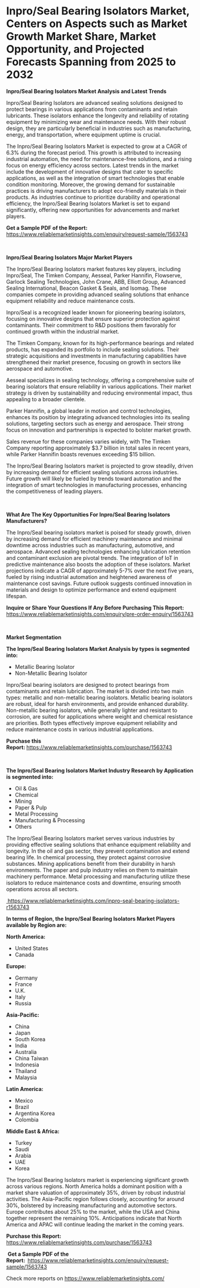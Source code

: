 <p><h1>Inpro/Seal Bearing Isolators Market, Centers on Aspects such as Market Growth Market Share, Market Opportunity, and Projected Forecasts Spanning from 2025 to 2032</h1></p><p><strong>Inpro/Seal Bearing Isolators Market Analysis and Latest Trends</strong></p>
<p><p>Inpro/Seal Bearing Isolators are advanced sealing solutions designed to protect bearings in various applications from contaminants and retain lubricants. These isolators enhance the longevity and reliability of rotating equipment by minimizing wear and maintenance needs. With their robust design, they are particularly beneficial in industries such as manufacturing, energy, and transportation, where equipment uptime is crucial.</p><p>The Inpro/Seal Bearing Isolators Market is expected to grow at a CAGR of 6.3% during the forecast period. This growth is attributed to increasing industrial automation, the need for maintenance-free solutions, and a rising focus on energy efficiency across sectors. Latest trends in the market include the development of innovative designs that cater to specific applications, as well as the integration of smart technologies that enable condition monitoring. Moreover, the growing demand for sustainable practices is driving manufacturers to adopt eco-friendly materials in their products. As industries continue to prioritize durability and operational efficiency, the Inpro/Seal Bearing Isolators Market is set to expand significantly, offering new opportunities for advancements and market players.</p></p>
<p><strong>Get a Sample PDF of the Report:&nbsp;</strong> <a href="https://www.reliablemarketinsights.com/enquiry/request-sample/1563743?utm_campaign=3523&utm_medium=2&utm_source=Github&utm_content=ia&utm_term=11042025&utm_id=inproseal-bearing-isolators">https://www.reliablemarketinsights.com/enquiry/request-sample/1563743</a></p>
<p>&nbsp;</p>
<p><strong>Inpro/Seal Bearing Isolators Major Market Players</strong></p>
<p><p>The Inpro/Seal Bearing Isolators market features key players, including Inpro/Seal, The Timken Company, Aesseal, Parker Hannifin, Flowserve, Garlock Sealing Technologies, John Crane, ABB, Elliott Group, Advanced Sealing International, Beacon Gasket & Seals, and Isomag. These companies compete in providing advanced sealing solutions that enhance equipment reliability and reduce maintenance costs.</p><p>Inpro/Seal is a recognized leader known for pioneering bearing isolators, focusing on innovative designs that ensure superior protection against contaminants. Their commitment to R&D positions them favorably for continued growth within the industrial market.</p><p>The Timken Company, known for its high-performance bearings and related products, has expanded its portfolio to include sealing solutions. Their strategic acquisitions and investments in manufacturing capabilities have strengthened their market presence, focusing on growth in sectors like aerospace and automotive.</p><p>Aesseal specializes in sealing technology, offering a comprehensive suite of bearing isolators that ensure reliability in various applications. Their market strategy is driven by sustainability and reducing environmental impact, thus appealing to a broader clientele.</p><p>Parker Hannifin, a global leader in motion and control technologies, enhances its position by integrating advanced technologies into its sealing solutions, targeting sectors such as energy and aerospace. Their strong focus on innovation and partnerships is expected to bolster market growth.</p><p>Sales revenue for these companies varies widely, with The Timken Company reporting approximately $3.7 billion in total sales in recent years, while Parker Hannifin boasts revenues exceeding $15 billion.</p><p>The Inpro/Seal Bearing Isolators market is projected to grow steadily, driven by increasing demand for efficient sealing solutions across industries. Future growth will likely be fueled by trends toward automation and the integration of smart technologies in manufacturing processes, enhancing the competitiveness of leading players.</p></p>
<p>&nbsp;</p>
<p><strong>What Are The Key Opportunities For Inpro/Seal Bearing Isolators Manufacturers?</strong></p>
<p><p>The Inpro/Seal bearing isolators market is poised for steady growth, driven by increasing demand for efficient machinery maintenance and minimal downtime across industries such as manufacturing, automotive, and aerospace. Advanced sealing technologies enhancing lubrication retention and contaminant exclusion are pivotal trends. The integration of IoT in predictive maintenance also boosts the adoption of these isolators. Market projections indicate a CAGR of approximately 5-7% over the next five years, fueled by rising industrial automation and heightened awareness of maintenance cost savings. Future outlook suggests continued innovation in materials and design to optimize performance and extend equipment lifespan.</p></p>
<p><strong>Inquire or Share Your Questions If Any Before Purchasing This Report:</strong> <a href="https://www.reliablemarketinsights.com/enquiry/pre-order-enquiry/1563743?utm_campaign=3523&utm_medium=2&utm_source=Github&utm_content=ia&utm_term=11042025&utm_id=inproseal-bearing-isolators">https://www.reliablemarketinsights.com/enquiry/pre-order-enquiry/1563743</a></p>
<p>&nbsp;</p>
<p><strong>Market Segmentation</strong></p>
<p><strong>The Inpro/Seal Bearing Isolators Market Analysis by types is segmented into:</strong></p>
<p><ul><li>Metallic Bearing Isolator</li><li>Non-Metallic Bearing Isolator</li></ul></p>
<p><p>Inpro/Seal bearing isolators are designed to protect bearings from contaminants and retain lubrication. The market is divided into two main types: metallic and non-metallic bearing isolators. Metallic bearing isolators are robust, ideal for harsh environments, and provide enhanced durability. Non-metallic bearing isolators, while generally lighter and resistant to corrosion, are suited for applications where weight and chemical resistance are priorities. Both types effectively improve equipment reliability and reduce maintenance costs in various industrial applications.</p></p>
<p><strong>Purchase this Report:&nbsp;</strong><a href="https://www.reliablemarketinsights.com/purchase/1563743?utm_campaign=3523&utm_medium=2&utm_source=Github&utm_content=ia&utm_term=11042025&utm_id=inproseal-bearing-isolators">https://www.reliablemarketinsights.com/purchase/1563743</a></p>
<p>&nbsp;</p>
<p><strong>The Inpro/Seal Bearing Isolators Market Industry Research by Application is segmented into:</strong></p>
<p><ul><li>Oil & Gas</li><li>Chemical</li><li>Mining</li><li>Paper & Pulp</li><li>Metal Processing</li><li>Manufacturing & Processing</li><li>Others</li></ul></p>
<p><p>The Inpro/Seal Bearing Isolators market serves various industries by providing effective sealing solutions that enhance equipment reliability and longevity. In the oil and gas sector, they prevent contamination and extend bearing life. In chemical processing, they protect against corrosive substances. Mining applications benefit from their durability in harsh environments. The paper and pulp industry relies on them to maintain machinery performance. Metal processing and manufacturing utilize these isolators to reduce maintenance costs and downtime, ensuring smooth operations across all sectors.</p></p>
<p><a href="https://www.reliablemarketinsights.com/inpro-seal-bearing-isolators-r1563743?utm_campaign=3523&utm_medium=2&utm_source=Github&utm_content=ia&utm_term=11042025&utm_id=inproseal-bearing-isolators">&nbsp;https://www.reliablemarketinsights.com/inpro-seal-bearing-isolators-r1563743</a></p>
<p><strong>In terms of Region, the Inpro/Seal Bearing Isolators Market Players available by Region are:</strong></p>
<p>
    <p> <strong> North America: </strong>
        <ul>
            <li>United States</li>
            <li>Canada</li>
        </ul>
        </p> 
    <p> <strong> Europe: </strong>
        <ul>
            <li>Germany</li>
            <li>France</li>
            <li>U.K.</li>
            <li>Italy</li>
            <li>Russia</li>
        </ul>
        </p> 
    <p> <strong> Asia-Pacific: </strong>
        <ul>
            <li>China</li>
            <li>Japan</li>
            <li>South Korea</li>
            <li>India</li>
            <li>Australia</li>
            <li>China Taiwan</li>
            <li>Indonesia</li>
            <li>Thailand</li>
            <li>Malaysia</li>
        </ul>
        </p> 
    <p> <strong> Latin America: </strong>
        <ul>
            <li>Mexico</li>
            <li>Brazil</li>
            <li>Argentina Korea</li>
            <li>Colombia</li>
        </ul>
        </p> 
    <p> <strong> Middle East & Africa: </strong>
        <ul>
            <li>Turkey</li>
            <li>Saudi</li>
            <li>Arabia</li>
            <li>UAE</li>
            <li>Korea</li>
        </ul>
    </p>
    </p>
<p><p>The Inpro/Seal Bearing Isolators market is experiencing significant growth across various regions. North America holds a dominant position with a market share valuation of approximately 35%, driven by robust industrial activities. The Asia-Pacific region follows closely, accounting for around 30%, bolstered by increasing manufacturing and automotive sectors. Europe contributes about 25% to the market, while the USA and China together represent the remaining 10%. Anticipations indicate that North America and APAC will continue leading the market in the coming years.</p></p>
<p><strong>Purchase this Report: </strong><a href="https://www.reliablemarketinsights.com/purchase/1563743?utm_campaign=3523&utm_medium=2&utm_source=Github&utm_content=ia&utm_term=11042025&utm_id=inproseal-bearing-isolators">https://www.reliablemarketinsights.com/purchase/1563743</a></p>
<p>&nbsp;<strong>Get a Sample PDF of the Report:&nbsp;&nbsp;</strong><a href="https://www.reliablemarketinsights.com/enquiry/request-sample/1563743?utm_campaign=3523&utm_medium=2&utm_source=Github&utm_content=ia&utm_term=11042025&utm_id=inproseal-bearing-isolators">https://www.reliablemarketinsights.com/enquiry/request-sample/1563743</a></p>
<p><strong></strong></p>
<p>Check more reports on <a href="https://www.reliablemarketinsights.com/?utm_campaign=3523&utm_medium=2&utm_source=Github&utm_content=ia&utm_term=11042025&utm_id=inproseal-bearing-isolators">https://www.reliablemarketinsights.com/</a></p>
